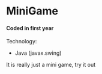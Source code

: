 # MiniGame

#### Coded in first year


Technology:
- Java (javax.swing)

It is really just a mini game, try it out
